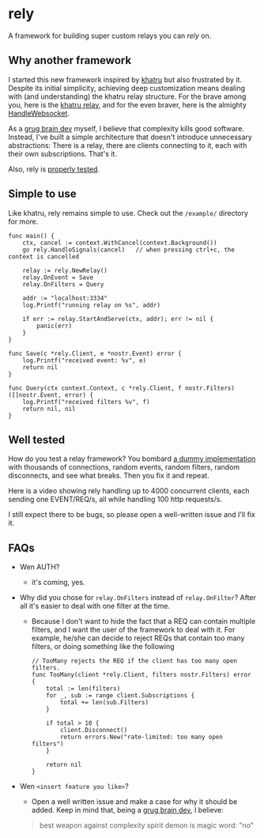 # rely
A framework for building super custom relays you can *rely* on.

## Why another framework
I started this new framework inspired by [khatru](https://github.com/fiatjaf/khatru) but also frustrated by it.
Despite its initial simplicity, achieving deep customization means dealing with (and understanding) the khatru relay structure.
For the brave among you, here is the [khatru relay](https://github.com/fiatjaf/khatru/blob/master/relay.go#L54), and for the even braver, here is the almighty [HandleWebsocket](https://github.com/fiatjaf/khatru/blob/master/handlers.go#L54).

As a [grug brain dev](https://grugbrain.dev/) myself, I believe that complexity kills good software.
Instead, I've built a simple architecture that doesn't introduce unnecessary abstractions:
There is a relay, there are clients connecting to it, each with their own subscriptions. That's it.

Also, rely is [properly tested]().

## Simple to use
Like khatru, rely remains simple to use. Check out the `/example/` directory for more.

```golang
func main() {
	ctx, cancel := context.WithCancel(context.Background())
	go rely.HandleSignals(cancel)   // when pressing ctrl+c, the context is cancelled

	relay := rely.NewRelay()
	relay.OnEvent = Save
	relay.OnFilters = Query

	addr := "localhost:3334"
	log.Printf("running relay on %s", addr)

	if err := relay.StartAndServe(ctx, addr); err != nil {
		panic(err)
	}
}

func Save(c *rely.Client, e *nostr.Event) error {
	log.Printf("received event: %v", e)
	return nil
}

func Query(ctx context.Context, c *rely.Client, f nostr.Filters) ([]nostr.Event, error) {
	log.Printf("received filters %v", f)
	return nil, nil
}
```

## Well tested
How do you test a relay framework?
You bombard [a dummy implementation](https://github.com/pippellia-btc/rely/blob/main/tests/random_test.go) with thousands of connections, random events, random filters, random disconnects, and see what breaks. Then you fix it and repeat.

Here is a video showing rely handling up to 4000 concurrent clients, each sending one EVENT/REQ/s, all while handling 100 http requests/s.

I still expect there to be bugs, so please open a well-written issue and I'll fix it.

## FAQs
- Wen AUTH?
    - it's coming, yes.

- Why did you chose for `relay.OnFilters` instead of `relay.OnFilter`? After all it's easier to deal with one filter at the time.

    - Because I don't want to hide the fact that a REQ can contain multiple filters, and I want the user of the framework to deal with it. For example, he/she can decide to reject REQs that contain too many filters, or doing something like the following
        ```golang
        // TooMany rejects the REQ if the client has too many open filters.
        func TooMany(client *rely.Client, filters nostr.Filters) error {
            total := len(filters)
            for _, sub := range client.Subscriptions {
                total += len(sub.Filters)
            }

            if total > 10 {
                client.Disconnect()
                return errors.New("rate-limited: too many open filters")
            }

            return nil
        }
        ```

- Wen `<insert feature you like>`?
    - Open a well written issue and make a case for why it should be added. Keep in mind that, being a [grug brain dev](https://grugbrain.dev/), I believe:
    > best weapon against complexity spirit demon is magic word: "no"